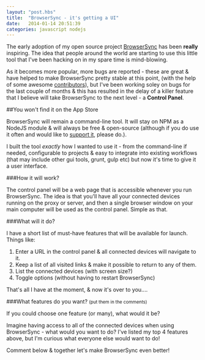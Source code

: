 ```yaml
---
layout: "post.hbs"
title:  "BrowserSync - it's getting a UI"
date:   2014-01-14 20:51:39
categories: javascript nodejs
---
```


The early adoption of my open source project [BrowserSync](http://browsersync.io) has been **really** inspiring. The idea that people around the world are starting to use this little tool that I've been hacking on in my spare time is mind-blowing.

As it becomes more popular, more bugs are reported - these are great & have helped to make BrowserSync pretty stable at this point, (with the help of some awesome [contributors](https://github.com/shakyShane/browser-sync/graphs/contributors)), but I've been working soley on bugs for the last couple of months & this has resulted in the delay of a killer feature that I believe will take BrowserSync to the next level - a **Control Panel**.

##You won't find it on the App Store

BrowserSync will remain a command-line tool. It will stay on NPM as a NodeJS module & will always be free & open-source (although if you do use it often and would like to [support it](https://github.com/shakyShane/browser-sync#support), please do.).

I built the tool *exactly* how I wanted to use it - from the command-line if needed, configurable to projects & easy to integrate into existing workflows (that may include other gui tools, grunt, gulp etc) but now it's time to give it a user interface.

###How it will work?

The control panel will be a web page that is accessible whenever you run BrowserSync. The idea is that you'll have all your connected devices running on the proxy or server, and then a single browser window on your main computer will be used as the control panel. Simple as that.

###What will it do?

I have a short list of must-have features that will be available for launch. Things like:

1. Enter a URL in the control panel & all connected devices will navigate to it.
2. Keep a list of all visited links & make it possible to return to any of them.
3. List the connected devices (with screen size?)
5. Toggle options (without having to restart BrowserSync)

That's all I have at the moment, & now it's over to you....

###What features do you want? <small>(put them in the comments)</small>

If you could choose one feature (or many), what would it be? 

Imagine having access to all of the connected devices when using BrowserSync - what would you want to do? I've listed my top 4 features above, but I'm curious what everyone else would want to do!

Comment below & together let's make BrowserSync even better!